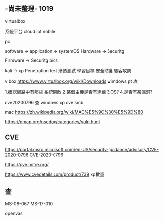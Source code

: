 ## -尚未整理- 1019 

 virtualbox

系統平台
cloud iot nobile

pc 

software -> application
         -> systemOS
Hardware -> Securitg
         
Firmware -> Securitg
bios

kali -> xp Penetration test 滲透測試 
學習目標 安全防護 駭客攻防

v box   https://www.virtualbox.org/wiki/Downloads
wimdows 
pt 攻

1.確認網路中有那些
系統開啟
2.某個主機是否有連線
3.OS?
4.是否有某漏洞?

cve20200796 查 windows xp cve smb

mac https://zh.wikipedia.org/wiki/MAC%E5%9C%B0%E5%9D%80

https://nmap.org/nsedoc/categories/vuln.html

## CVE

https://portal.msrc.microsoft.com/en-US/security-guidance/advisory/CVE-2020-0796   CVE-2020-0796

https://cve.mitre.org/

https://www.cvedetails.com/product/739 xp數量

## 查
MS-08-067
MS-17-010

openvas

